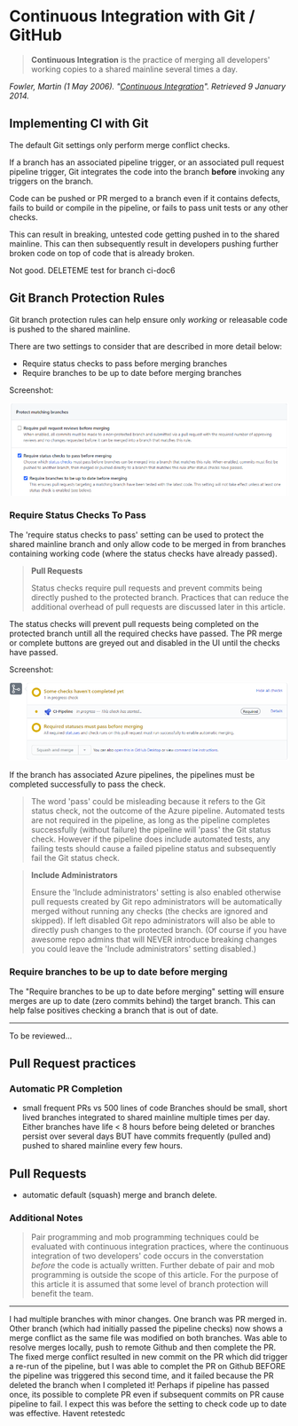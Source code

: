 # Continuous Integration with Git / GitHub

> **Continuous Integration** is the practice of merging all developers' working copies to a shared mainline several times a day.

*Fowler, Martin (1 May 2006). "[Continuous Integration](https://martinfowler.com/articles/continuousIntegration.html)". Retrieved 9 January 2014.*

## Implementing CI with Git 

The default Git settings only perform merge conflict checks.

If a branch has an associated pipeline trigger, or an associated pull request pipeline trigger, Git integrates the code into the branch **before** invoking any triggers on the branch.

Code can be pushed or PR merged to a branch even if it contains defects, fails to build or compile in the pipeline, or fails to pass unit tests or any other checks.

This can result in breaking, untested code getting pushed in to the shared mainline. This can then subsequently result in developers pushing further broken code on top of code that is already broken.

Not good. DELETEME test for branch ci-doc6

## Git Branch Protection Rules

Git branch protection rules can help ensure only *working* or releasable code is pushed to the shared mainline.

There are two settings to consider that are described in more detail below:

- Require status checks to pass before merging branches
- Require branches to be up to date before merging branches

Screenshot:

![Git branch protection status check settings](git-pipeline-status-check.png)

### Require Status Checks To Pass

The 'require status checks to pass' setting can be used to protect the shared mainline branch and only allow code to be merged in from branches containing working code (where the status checks have already passed).

> **Pull Requests**
>
> Status checks require pull requests and prevent commits being directly pushed to the protected branch. Practices that can reduce the additional overhead of pull requests are discussed later in this article.

The status checks will prevent pull requests being completed on the protected branch untill all the required checks have passed. The PR merge or complete buttons are greyed out and disabled in the UI until the checks have passed.

Screenshot:

![Git branch protection status check settings](git-pr-pipeline-status-check.png)

If the branch has associated Azure pipelines, the pipelines must be completed successfully to pass the check.

> The word 'pass' could be misleading because it refers to the Git status check, not the outcome of the Azure pipeline. Automated tests are not required in the pipeline, as long as the pipeline completes successfully (without failure) the pipeline will 'pass' the Git status check. However if the pipeline does include automated tests, any failing tests should cause a failed pipeline status and subsequently fail the Git status check.  

> **Include Administrators**
> 
> Ensure the 'Include administrators' setting is also enabled otherwise pull requests created by Git repo administrators will be automatically merged without running any checks (the checks are ignored and skipped). If left disabled Git repo administrators will also be able to directly push changes to the protected branch. (Of course if you have awesome repo admins that will NEVER introduce breaking changes you could leave the 'Include administrators' setting disabled.) 

### Require branches to be up to date before merging

The "Require branches to be up to date before merging" setting will ensure merges are up to date (zero commits behind) the target branch. This can help false positives checking a branch that is out of date. 

---
To be reviewed...

## Pull Request practices

### Automatic PR Completion
- small frequent PRs vs 500 lines of code
Branches should be small, short lived branches integrated to shared mainline multiple times per day. Either branches have life < 8 hours before being deleted or branches persist over several days BUT have commits frequently (pulled and) pushed to shared mainline every few hours.

## Pull Requests

- automatic default (squash) merge and branch delete.

### Additional Notes

> Pair programming and mob programming techniques could be evaluated with continuous integration practices, where the continuous integration of two developers' code occurs in the converstation *before* the code is actually written. Further debate of pair and mob programming is outside the scope of this article. For the purpose of this article it is assumed that some level of branch protection will benefit the team. 

---
I had multiple branches with minor changes. One branch was PR merged in. Other branch (which had initially passed the pipeline checks) now shows a merge conflict as the same file was modified on both branches. Was able to resolve merges locally, push to remote Github and then complete the PR. The fixed merge conflict resulted in new commit on the PR which did trigger a re-run of the  pipeline, but I was able to complet the PR on Github BEFORE the pipeline was triggered this second time, and it failed because the PR deleted the branch when I completed it! Perhaps if pipeline has passed once, its possible to complete PR even if subsequent commits on PR cause pipeline to fail. I expect this was before the setting to check code up to date was effective. Havent retestedc